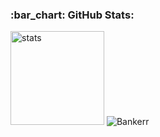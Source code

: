 
<h3 align="left">:bar_chart: GitHub Stats:</h3>
<p align="left">
   <img src="https://github-readme-stats.vercel.app/api?username=Bankerr&count_private=true&show_icons=true&theme=dark&hide_border=true" width="%100" height="150px" 
alt="stats" />

  
<img src="https://komarev.com/ghpvc/?username=Bankerr&label=Profil%20Ziyaretçi%20Sayısı&color=133337" alt="Bankerr" />
